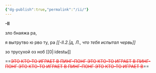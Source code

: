 ```yaml
---
{"dg-publish":true,"permalink":"/ii/"}
---
```


**-II**

зло бнаяжа ра,

я вытрутво ю рво ту, ра *[[-II.2.\|д, Л., что тебя испытал червь]]*

зо трусухой оз ноб [[0\|:idestы]]



==<span style="color:rgb(237, 7, 7)">~~ЭТО КТО-ТО ИГРАЕТ В ПИНГ-ПОНГ ЭТО КТО-ТО ИГРАЕТ В ПИНГ-ПОНГ ЭТО КТО-ТО ИГРАЕТ В ПИНГ-ПОНГ ЭТО КТО-ТО ИГРАЕТ В~~</span>==
